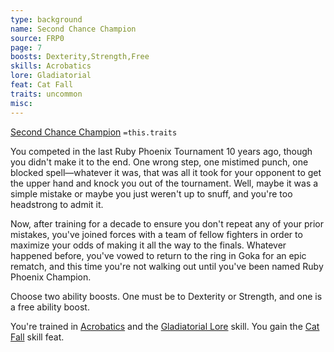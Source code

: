 ```yaml
---
type: background
name: Second Chance Champion 
source: FRP0
page: 7
boosts: Dexterity,Strength,Free
skills: Acrobatics
lore: Gladiatorial
feat: Cat Fall
traits: uncommon
misc: 
---
```


[Second Chance Champion](###%20Second%20Chance%20Champion)
`=this.traits`


You competed in the last Ruby Phoenix Tournament 10 years ago, though you didn't make it to the end. One wrong step, one mistimed punch, one blocked spell—whatever it was, that was all it took for your opponent to get the upper hand and knock you out of the tournament. Well, maybe it was a simple mistake or maybe you just weren't up to snuff, and you're too headstrong to admit it.

Now, after training for a decade to ensure you don't repeat any of your prior mistakes, you've joined forces with a team of fellow fighters in order to maximize your odds of making it all the way to the finals. Whatever happened before, you've vowed to return to the ring in Goka for an epic rematch, and this time you're not walking out until you've been named Ruby Phoenix Champion.

Choose two ability boosts. One must be to Dexterity or Strength, and one is a free ability boost.

You're trained in [Acrobatics](Acrobatics) and the [Gladiatorial Lore](Gladiatorial%20Lore) skill. You gain the [Cat Fall](Cat%20Fall) skill feat.

